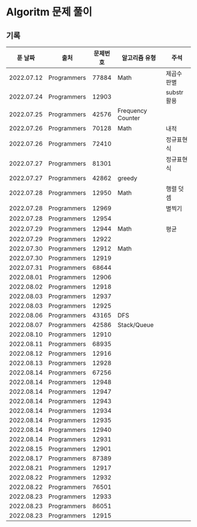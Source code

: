 # Algoritm 문제 풀이

## 기록

|  푼 날짜   |    출처     | 문제번호 | 알고리즘 유형     | 주석        |
| :--------: | :---------: | :------: | ----------------- | ----------- |
| 2022.07.12 | Programmers |  77884   | Math              | 제곱수 판별 |
| 2022.07.24 | Programmers |  12903   |                   | substr 활용 |
| 2022.07.25 | Programmers |  42576   | Frequency Counter |             |
| 2022.07.26 | Programmers |  70128   | Math              | 내적        |
| 2022.07.26 | Programmers |  72410   |                   | 정규표현식  |
| 2022.07.27 | Programmers |  81301   |                   | 정규표현식  |
| 2022.07.27 | Programmers |  42862   | greedy            |             |
| 2022.07.28 | Programmers |  12950   | Math              | 행렬 덧셈   |
| 2022.07.28 | Programmers |  12969   |                   | 별찍기      |
| 2022.07.28 | Programmers |  12954   |                   |             |
| 2022.07.29 | Programmers |  12944   | Math              | 평균        |
| 2022.07.29 | Programmers |  12922   |                   |             |
| 2022.07.30 | Programmers |  12912   | Math              |             |
| 2022.07.30 | Programmers |  12919   |                   |             |
| 2022.07.31 | Programmers |  68644   |                   |             |
| 2022.08.01 | Programmers |  12906   |                   |             |
| 2022.08.02 | Programmers |  12918   |                   |             |
| 2022.08.03 | Programmers |  12937   |                   |             |
| 2022.08.03 | Programmers |  12925   |                   |             |
| 2022.08.06 | Programmers |  43165   | DFS               |             |
| 2022.08.07 | Programmers |  42586   | Stack/Queue       |             |
| 2022.08.10 | Programmers |  12910   |                   |             |
| 2022.08.11 | Programmers |  68935   |                   |             |
| 2022.08.12 | Programmers |  12916   |                   |             |
| 2022.08.13 | Programmers |  12928   |                   |             |
| 2022.08.14 | Programmers |  67256   |                   |             |
| 2022.08.14 | Programmers |  12948   |                   |             |
| 2022.08.14 | Programmers |  12947   |                   |             |
| 2022.08.14 | Programmers |  12943   |                   |             |
| 2022.08.14 | Programmers |  12934   |                   |             |
| 2022.08.14 | Programmers |  12935   |                   |             |
| 2022.08.14 | Programmers |  12940   |                   |             |
| 2022.08.14 | Programmers |  12931   |                   |             |
| 2022.08.15 | Programmers |  12901   |                   |             |
| 2022.08.17 | Programmers |  87389   |                   |             |
| 2022.08.21 | Programmers |  12917   |                   |             |
| 2022.08.22 | Programmers |  12932   |                   |             |
| 2022.08.22 | Programmers |  76501   |                   |             |
| 2022.08.23 | Programmers |  12933   |                   |             |
| 2022.08.23 | Programmers |  86051   |                   |             |
| 2022.08.23 | Programmers |  12915   |                   |             |
